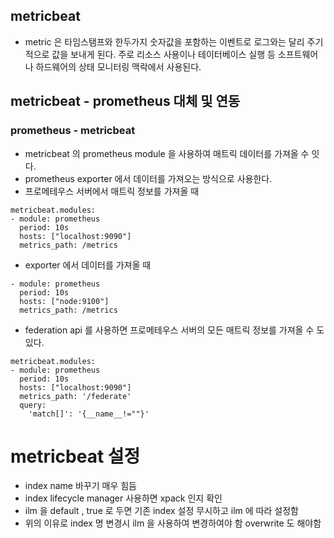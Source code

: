 
## metricbeat
* metric 은 타임스탬프와 한두가지 숫자값을 포함하는 이벤트로 로그와는 달리 주기적으로 값을 보내게 된다. 주로 리소스 사용이나 테이터베이스 실행 등 소프트웨어나 하드웨어의 상태 모니터링 맥락에서 사용된다.


## metricbeat - prometheus 대체 및 연동
### prometheus - metricbeat
 * metricbeat 의 prometheus module 을 사용하여 매트릭 데이터를 가져올 수 잇다.
 * prometheus exporter 에서 데이터를 가져오는 방식으로 사용한다.
 * 프로메테우스 서버에서 매트릭 정보를 가져올 때
```
metricbeat.modules:
- module: prometheus
  period: 10s
  hosts: ["localhost:9090"]
  metrics_path: /metrics
```
* exporter 에서 데이터를 가져올 때
```
- module: prometheus
  period: 10s
  hosts: ["node:9100"]
  metrics_path: /metrics
```
* federation api 를 사용하면 프로메테우스 서버의 모든 매트릭 정보를 가져올 수 도 있다.
```
metricbeat.modules:
- module: prometheus
  period: 10s
  hosts: ["localhost:9090"]
  metrics_path: '/federate'
  query:
    'match[]': '{__name__!=""}'
```

# metricbeat 설정
* index name 바꾸기 매우 힘듬
* index lifecycle manager 사용하면 xpack 인지 확인
* ilm 을 default , true 로 두면 기존 index 설정 무시하고 ilm 에 따라 설정함
* 위의 이유로 index 명 변경시 ilm 을 사용하여 변경하여야 함 overwrite 도 해야함